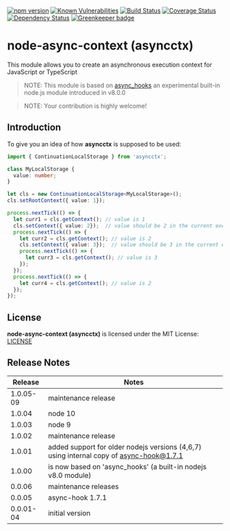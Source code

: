 [![npm version](https://badge.fury.io/js/asyncctx.svg)](https://badge.fury.io/js/asyncctx)
[![Known Vulnerabilities](https://snyk.io/test/github/gms1/node-async-context/badge.svg)](https://snyk.io/test/github/gms1/node-async-context)
[![Build Status](https://api.travis-ci.org/gms1/node-async-context.svg?branch=master)](https://travis-ci.org/gms1/node-async-context)
[![Coverage Status](https://coveralls.io/repos/github/gms1/node-async-context/badge.svg?branch=master)](https://coveralls.io/github/gms1/node-async-context?branch=master)
[![Dependency Status](https://david-dm.org/gms1/node-async-context.svg)](https://david-dm.org/gms1/node-async-context)
[![Greenkeeper badge](https://badges.greenkeeper.io/gms1/node-async-context.svg)](https://greenkeeper.io/)

# node-async-context (asyncctx)

This module allows you to create an asynchronous execution context for JavaScript or TypeScript

> NOTE: This module is based on [async_hooks](https://github.com/nodejs/node/blob/master/doc/api/async_hooks.md) an experimental built-in node.js module introduced in v8.0.0

> NOTE: Your contribution is highly welcome!

## Introduction

To give you an idea of how **asyncctx** is supposed to be used:

```TypeScript
import { ContinuationLocalStorage } from 'asyncctx';

class MyLocalStorage {
  value: number;
}

let cls = new ContinuationLocalStorage<MyLocalStorage>();
cls.setRootContext({ value: 1});

process.nextTick(() => {
  let curr1 = cls.getContext(); // value is 1
  cls.setContext({ value: 2});  // value should be 2 in the current execution context and below
  process.nextTick(() => {
    let curr2 = cls.getContext(); // value is 2
    cls.setContext({ value: 3});  // value should be 3 in the current execution context and below
    process.nextTick(() => {
      let curr3 = cls.getContext(); // value is 3
    });
  });
  process.nextTick(() => {
    let curr4 = cls.getContext(); // value is 2
  });
});
```

## License

**node-async-context (asyncctx)** is licensed under the MIT License:
[LICENSE](./LICENSE)

## Release Notes

| Release   | Notes                                                                                   |
| --------- | --------------------------------------------------------------------------------------- |
| 1.0.05-09 | maintenance release                                                                     |
| 1.0.04    | node 10                                                                                 |
| 1.0.03    | node 9                                                                                  |
| 1.0.02    | maintenance release                                                                     |
| 1.0.01    | added support for older nodejs versions (4,6,7) using internal copy of async-hook@1.7.1 |
| 1.0.00    | is now based on 'async_hooks' (a built-in nodejs v8.0 module)                           |
| 0.0.06    | maintenance releases                                                                    |
| 0.0.05    | async-hook 1.7.1                                                                        |
| 0.0.01-04 | initial version                                                                         |
